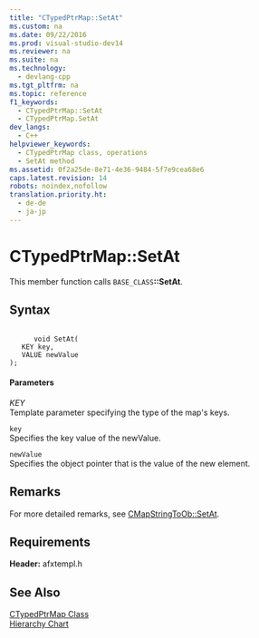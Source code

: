 ```yaml
---
title: "CTypedPtrMap::SetAt"
ms.custom: na
ms.date: 09/22/2016
ms.prod: visual-studio-dev14
ms.reviewer: na
ms.suite: na
ms.technology: 
  - devlang-cpp
ms.tgt_pltfrm: na
ms.topic: reference
f1_keywords: 
  - CTypedPtrMap::SetAt
  - CTypedPtrMap.SetAt
dev_langs: 
  - C++
helpviewer_keywords: 
  - CTypedPtrMap class, operations
  - SetAt method
ms.assetid: 0f2a25de-8e71-4e36-9484-5f7e9cea68e6
caps.latest.revision: 14
robots: noindex,nofollow
translation.priority.ht: 
  - de-de
  - ja-jp
---
```

# CTypedPtrMap::SetAt
This member function calls `BASE_CLASS`**::SetAt**.  
  
## Syntax  
  
```  
  
      void SetAt(  
   KEY key,  
   VALUE newValue   
);  
```  
  
#### Parameters  
 *KEY*  
 Template parameter specifying the type of the map's keys.  
  
 `key`  
 Specifies the key value of the newValue.  
  
 `newValue`  
 Specifies the object pointer that is the value of the new element.  
  
## Remarks  
 For more detailed remarks, see [CMapStringToOb::SetAt](../vs140/cmapstringtoob--setat.md).  
  
## Requirements  
 **Header:** afxtempl.h  
  
## See Also  
 [CTypedPtrMap Class](../vs140/ctypedptrmap-class.md)   
 [Hierarchy Chart](../vs140/hierarchy-chart.md)